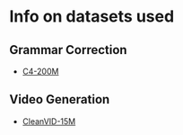 # Info on datasets used

## Grammar Correction

- [C4-200M](https://huggingface.co/datasets/leslyarun/c4_200m_gec_train100k_test25k)

## Video Generation

- [CleanVID-15M](https://huggingface.co/datasets/shinonomelab/cleanvid-15m_map)
